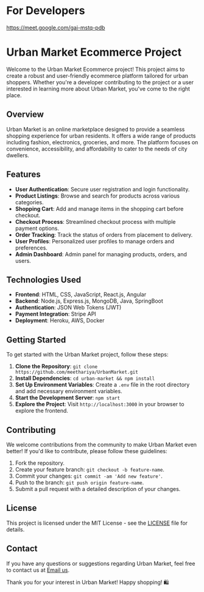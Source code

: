 # For Developers
https://meet.google.com/gai-mstq-pdb

# Urban Market Ecommerce Project

Welcome to the Urban Market Ecommerce project! This project aims to create a robust and user-friendly ecommerce platform tailored for urban shoppers. Whether you're a developer contributing to the project or a user interested in learning more about Urban Market, you've come to the right place.

## Overview

Urban Market is an online marketplace designed to provide a seamless shopping experience for urban residents. It offers a wide range of products including fashion, electronics, groceries, and more. The platform focuses on convenience, accessibility, and affordability to cater to the needs of city dwellers.

## Features

- **User Authentication**: Secure user registration and login functionality.
- **Product Listings**: Browse and search for products across various categories.
- **Shopping Cart**: Add and manage items in the shopping cart before checkout.
- **Checkout Process**: Streamlined checkout process with multiple payment options.
- **Order Tracking**: Track the status of orders from placement to delivery.
- **User Profiles**: Personalized user profiles to manage orders and preferences.
- **Admin Dashboard**: Admin panel for managing products, orders, and users.

## Technologies Used

- **Frontend**: HTML, CSS, JavaScript, React.js, Angular
- **Backend**: Node.js, Express.js, MongoDB, Java, SpringBoot
- **Authentication**: JSON Web Tokens (JWT)
- **Payment Integration**: Stripe API
- **Deployment**: Heroku, AWS, Docker

## Getting Started

To get started with the Urban Market project, follow these steps:

1. **Clone the Repository**: `git clone https://github.com/meethariya/UrbanMarket.git`
2. **Install Dependencies**: `cd urban-market && npm install`
3. **Set Up Environment Variables**: Create a `.env` file in the root directory and add necessary environment variables.
4. **Start the Development Server**: `npm start`
5. **Explore the Project**: Visit `http://localhost:3000` in your browser to explore the frontend.

## Contributing

We welcome contributions from the community to make Urban Market even better! If you'd like to contribute, please follow these guidelines:

1. Fork the repository.
2. Create your feature branch: `git checkout -b feature-name`.
3. Commit your changes: `git commit -am 'Add new feature'`.
4. Push to the branch: `git push origin feature-name`.
5. Submit a pull request with a detailed description of your changes.

## License

This project is licensed under the MIT License - see the [LICENSE](LICENSE) file for details.

## Contact

If you have any questions or suggestions regarding Urban Market, feel free to contact us at [Email us](mailto:aniketbedarkar1962@gmail.com).

Thank you for your interest in Urban Market! Happy shopping! 🛍️
